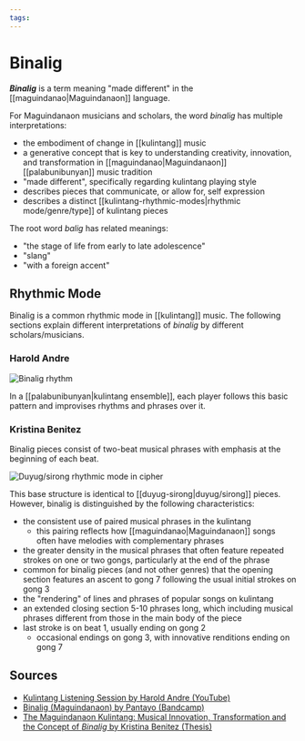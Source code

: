 ```yaml
---
tags:
---
```


# Binalig

**_Binalig_** is a term meaning "made different" in the [[maguindanao|Maguindanaon]] language.

For Maguindanaon musicians and scholars, the word _binalig_ has multiple interpretations:

- the embodiment of change in [[kulintang]] music
- a generative concept that is key to understanding creativity, innovation, and transformation in [[maguindanao|Maguindanaon]] [[palabunibunyan]] music tradition
- "made different", specifically regarding kulintang playing style
- describes pieces that communicate, or allow for, self expression
- describes a distinct [[kulintang-rhythmic-modes|rhythmic mode/genre/type]] of kulintang pieces

The root word _balig_ has related meanings:

- "the stage of life from early to late adolescence"
- "slang"
- "with a foreign accent"

## Rhythmic Mode

Binalig is a common rhythmic mode in [[kulintang]] music. The following sections explain different interpretations of _binalig_ by different scholars/musicians.

### Harold Andre

![Binalig rhythm](../public/attachments/binalig-rhythm.png)

In a [[palabunibunyan|kulintang ensemble]], each player follows this basic pattern and improvises rhythms and phrases over it.

### Kristina Benitez

Binalig pieces consist of two-beat musical phrases with emphasis at the beginning of each beat.

![Duyug/sirong rhythmic mode in cipher](../public/attachments/duyug-sirong-cipher.png)

This base structure is identical to [[duyug-sirong|duyug/sirong]] pieces. However, binalig is distinguished by the following characteristics:

- the consistent use of paired musical phrases in the kulintang
  - this pairing reflects how [[maguindanao|Maguindanaon]] songs often have melodies with complementary phrases
- the greater density in the musical phrases that often feature repeated strokes on one or two gongs, particularly at the end of the phrase
- common for binalig pieces (and not other genres) that the opening section features an ascent to gong 7 following the usual initial strokes on gong 3
- the "rendering" of lines and phrases of popular songs on kulintang
- an extended closing section 5-10 phrases long, which including musical phrases different from those in the main body of the piece
- last stroke is on beat 1, usually ending on gong 2
  - occasional endings on gong 3, with innovative renditions ending on gong 7

## Sources

- [Kulintang Listening Session by Harold Andre (YouTube)](https://www.youtube.com/watch?v=7b7iDVjvxPs)
- [Binalig (Maguindanaon) by Pantayo (Bandcamp)](https://pantayo.bandcamp.com/track/binalig-maguindanaon)
- [The Maguindanaon Kulintang: Musical Innovation, Transformation and the Concept of _Binalig_ by Kristina Benitez (Thesis)](https://deepblue.lib.umich.edu/handle/2027.42/125019)
